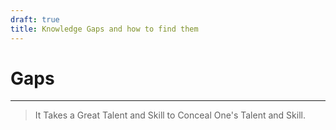 ```yaml
---
draft: true
title: Knowledge Gaps and how to find them
---
```


# Gaps
---- 
> It Takes a Great Talent and Skill to Conceal One's Talent and Skill.
